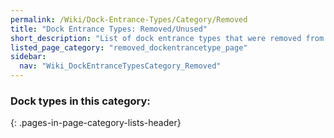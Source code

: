 ```yaml
---
permalink: /Wiki/Dock-Entrance-Types/Category/Removed
title: "Dock Entrance Types: Removed/Unused"
short_description: "List of dock entrance types that were removed from the game or are unused but are still in the game"
listed_page_category: "removed_dockentrancetype_page"
sidebar:
  nav: "Wiki_DockEntranceTypesCategory_Removed"
---
```


### Dock types in this category:
{: .pages-in-page-category-lists-header}